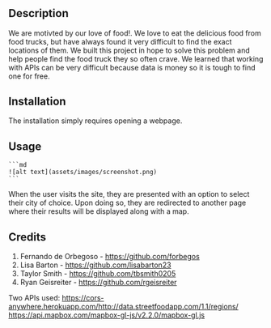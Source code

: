 # <Food Truck Locator>

## Description

We are motivted by our love of food!. We love to eat the delicious food from food trucks, but have always found it very difficult to find the exact locations of them. We built this project in hope to solve this problem and help people find the food truck they so often crave. We learned that working with APIs can be very difficult because data is money so it is tough to find one for free.

## Installation

The installation simply requires opening a webpage.

## Usage

    ```md
    ![alt text](assets/images/screenshot.png)
    ```

When the user visits the site, they are presented with an option to select their city of choice. Upon doing so, they are redirected to another page where their results will be displayed along with a map.

## Credits

1. Fernando de Orbegoso - https://github.com/forbegos
2. Lisa Barton - https://github.com/lisabarton23
3. Taylor Smith - https://github.com/tbsmith0205
4. Ryan Geisreiter - https://github.com/rgeisreiter

Two APIs used:
https://cors-anywhere.herokuapp.com/http://data.streetfoodapp.com/1.1/regions/
https://api.mapbox.com/mapbox-gl-js/v2.2.0/mapbox-gl.js
